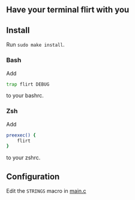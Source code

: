 ## Have your terminal flirt with you

## Install
Run `sudo make install`.

### Bash
Add
```bash
trap flirt DEBUG
```
to your bashrc.

### Zsh
Add
```zsh
preexec() {
    flirt
}
```
to your zshrc.

## Configuration
Edit the `STRINGS` macro in [main.c](main.c)